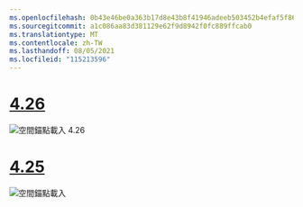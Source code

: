 ```yaml
---
ms.openlocfilehash: 0b43e46be0a363b17d8e43b8f41946adeeb503452b4efaf5f86031b63ee4d5f9
ms.sourcegitcommit: a1c086aa83d381129e62f9d8942f0fc889ffcab0
ms.translationtype: MT
ms.contentlocale: zh-TW
ms.lasthandoff: 08/05/2021
ms.locfileid: "115213596"
---
```

# <a name="426"></a>[4.26](#tab/426)

![空間錨點載入 4.26](../images/local-spatial-anchors-img-03.png)

# <a name="425"></a>[4.25](#tab/425)

![空間錨點載入](../images/unreal-spatialanchors-load.PNG)

